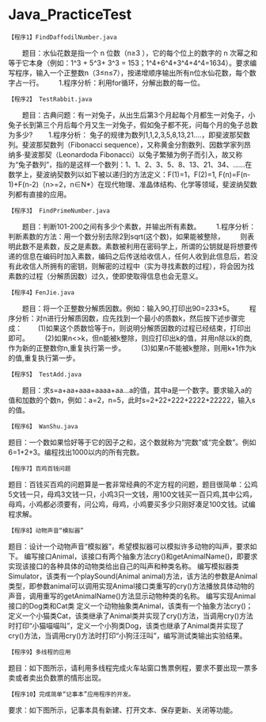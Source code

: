 # Java_PracticeTest

    【程序1】FindDaffodilNumber.java
　　题目：水仙花数是指一个 n 位数（n≥3 ），它的每个位上的数字的 n 次幂之和等于它本身（例如：1^3 + 5^3+ 3^3 = 153；1^4+6^4+3^4+4^4=1634）。要求编写程序，输入一个正整数n（3≤n≤7），按递增顺序输出所有n位水仙花数，每个数字占一行。
　　1.程序分析：利用for循环，分解出数的每一位。
　　
    
    【程序2】 TestRabbit.java
　　题目：古典问题：有一对兔子，从出生后第3个月起每个月都生一对兔子，小兔子长到第三个月后每个月又生一对兔子，假如兔子都不死，问每个月的兔子总数为多少?
　　1.程序分析： 兔子的规律为数列1,1,2,3,5,8,13,21....，即斐波那契数列。斐波那契数列（Fibonacci sequence），又称黄金分割数列、因数学家列昂纳多·斐波那契（Leonardoda Fibonacci）以兔子繁殖为例子而引入，故又称为“兔子数列”，指的是这样一个数列：1、1、2、3、5、8、13、21、34、……在数学上，斐波纳契数列以如下被以递归的方法定义：F(1)=1，F(2)=1, F(n)=F(n-1)+F(n-2)（n>=2，n∈N*）在现代物理、准晶体结构、化学等领域，斐波纳契数列都有直接的应用。
　　
    
    【程序3】 FindPrimeNumber.java
　　题目：判断101-200之间有多少个素数，并输出所有素数。
　　1.程序分析：判断素数的方法：用一个数分别去除2到sqrt(这个数)，如果能被整除，
　　则表明此数不是素数，反之是素数。素数被利用在密码学上，所谓的公钥就是将想要传递的信息在编码时加入素数，编码之后传送给收信人，任何人收到此信息后，若没有此收信人所拥有的密钥，则解密的过程中（实为寻找素数的过程），将会因为找素数的过程（分解质因数）过久，使即使取得信息也会无意义。
　　
    
    【程序4】FenJie.java
　　题目：将一个正整数分解质因数。例如：输入90,打印出90=2*3*3*5。
　　程序分析：对n进行分解质因数，应先找到一个最小的质数k，然后按下述步骤完成：
　　(1)如果这个质数恰等于n，则说明分解质因数的过程已经结束，打印出即可。
　　(2)如果n<>k，但n能被k整除，则应打印出k的值，并用n除以k的商,作为新的正整数你n,重复执行第一步。
　　(3)如果n不能被k整除，则用k+1作为k的值,重复执行第一步。
    
    【程序5】 TestAdd.java
　　题目：求s=a+aa+aaa+aaaa+aa...a的值，其中a是一个数字。要求输入a的值和加数的个数n，例如：a=2，n=5，此时s=2+22+222+2222+22222，输入s的值。
　　
 
　　
    
    【程序6】 WanShu.java
   题目：一个数如果恰好等于它的因子之和，这个数就称为“完数”或“完全数”。例如6=1+2+3。编程找出1000以内的所有完数。
    
    
   
    【程序7】百鸡百钱问题
   题目：百钱买百鸡的问题算是一套非常经典的不定方程的问题，题目很简单：公鸡5文钱一只，母鸡3文钱一只，小鸡3只一文钱，用100文钱买一百只鸡,其中公鸡，母鸡，小鸡都必须要有，问公鸡，母鸡，小鸡要买多少只刚好凑足100文钱。试编程求解。
    
    【程序8】动物声音“模拟器”
   题目：设计一个动物声音“模拟器”，希望模拟器可以模拟许多动物的叫声，要求如下。
   编写接口Animal，该接口有两个抽象方法cry()和getAnimalName()，即要求实现该接口的各种具体的动物类给出自己的叫声和种类名称。
   编写模拟器类Simulator，该类有一个playSound(Animal animal)方法，该方法的参数是Animal类型，即参数animal可以调用实现Animal接口类重写的cry()方法播放具体动物的声音，调用重写的getAnimalName()方法显示动物种类的名称。
   编写实现Animal接口的Dog类和Cat类 定义一个动物抽象类Animal，该类有一个抽象方法cry()；定义一个小猫类Cat，该类继承了Animal类并实现了cry()方法，当调用cry()方法时打印“小猫喵喵叫”，定义一个小狗类Dog，该类也继承了Animal类并实现了cry()方法，当调用cry()方法时打印“小狗汪汪叫”，编写测试类输出实验结果。
    
    【程序9】多线程的应用
   题目：如下图所示，请利用多线程完成火车站窗口售票例程，要求不要出现一票多卖或者卖出负数票的情形出现。
 

    【程序10】完成简单“记事本”应用程序的开发。
   要求：如下图所示，记事本具有新建、打开文本、保存更新、关闭等功能。

